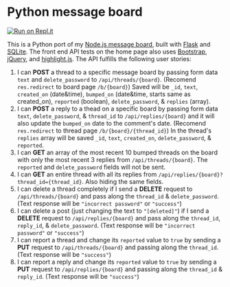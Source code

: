 # Python message board

[![Run on Repl.it](https://repl.it/badge/github/tywmick/message-board-python)](https://repl.it/github/tywmick/message-board-python)

This is a Python port of my [Node.js message board](https://ty-messageboard.glitch.me/), built with [Flask](https://flask.palletsprojects.com/en/1.1.x/) and [SQLite](https://sqlite.org/index.html). The front end API tests on the home page also uses [Bootstrap](https://getbootstrap.com/), [jQuery](https://jquery.com/), and [highlight.js](https://highlightjs.org/). The API fulfills the following user stories:

1. I can **POST** a thread to a specific message board by passing form data `text` and `delete_password` to `/api/threads/{board}`. (Recomend `res.redirect` to board page `/b/{board}`) Saved will be `_id`, `text`, `created_on` (date&time), `bumped_on` (date&time, starts same as created_on), `reported` (boolean), `delete_password`, & `replies` (array).
2. I can **POST** a reply to a thead on a specific board by passing form data `text`, `delete_password`, & `thread_id` to `/api/replies/{board}` and it will also update the `bumped_on` date to the comment's date. (Recomend `res.redirect` to thread page `/b/{board}/{thread_id}`) In the thread's `replies` array will be saved `_id`, `text`, `created_on`, `delete_password`, & `reported`.
3. I can **GET** an array of the most recent 10 bumped threads on the board with only the most recent 3 replies from `/api/threads/{board}`. The `reported` and `delete_password` fields will not be sent.
4. I can **GET** an entire thread with all its replies from `/api/replies/{board}?thread_id={thread_id}`. Also hiding the same fields.
5. I can delete a thread completely if I send a **DELETE** request to `/api/threads/{board}` and pass along the `thread_id` & `delete_password`. (Text response will be `"incorrect password"` or `"success"`)
6. I can delete a post (just changing the text to `"[deleted]"`) if I send a **DELETE** request to `/api/replies/{board}` and pass along the `thread_id`, `reply_id`, & `delete_password`. (Text response will be `"incorrect password"` or `"success"`)
7. I can report a thread and change its `reported` value to `true` by sending a **PUT** request to `/api/threads/{board}` and passing along the `thread_id`. (Text response will be `"success"`)
8. I can report a reply and change its `reported` value to `true` by sending a **PUT** request to `/api/replies/{board}` and passing along the `thread_id` & `reply_id`. (Text response will be `"success"`)
